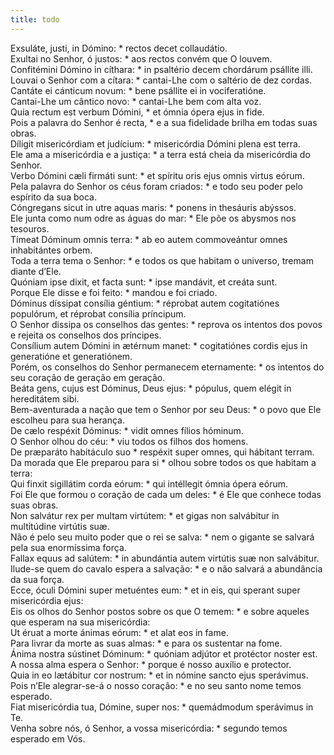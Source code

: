 ```yaml
---
title: todo
---
```

<div class="dropcap text-justify">Exsuláte, justi, in Dómino: * rectos decet collaudátio.</div>
<div class="dropcap text-justify">Exultai no Senhor, ó justos: * aos rectos convém que O louvem.</div>
<div class="text-justify">Confitémini Dómino in cíthara: * in psaltério decem chordárum psállite illi.</div>
<div class="text-justify">Louvai o Senhor com a cítara: * cantai-Lhe com o saltério de dez cordas.</div>
<div class="text-justify">Cantáte ei cánticum novum: * bene psállite ei in vociferatióne.</div>
<div class="text-justify">Cantai-Lhe um cântico novo: * cantai-Lhe bem com alta voz.</div>
<div class="text-justify">Quia rectum est verbum Dómini, * et ómnia ópera ejus in fide.</div>
<div class="text-justify">Pois a palavra do Senhor é recta, * e a sua fidelidade brilha em todas suas obras.</div>
<div class="text-justify">Díligit misericórdiam et judícium: * misericórdia Dómini plena est terra.</div>
<div class="text-justify">Ele ama a misericórdia e a justiça: * a terra está cheia da misericórdia do Senhor.</div>
<div class="text-justify">Verbo Dómini cæli firmáti sunt: * et spíritu oris ejus omnis virtus eórum.</div>
<div class="text-justify">Pela palavra do Senhor os céus foram criados: * e todo seu poder pelo espírito da sua boca.</div>
<div class="text-justify">Cóngregans sicut in utre aquas maris: * ponens in thesáuris abýssos.</div>
<div class="text-justify">Ele junta como num odre as águas do mar: * Ele põe os abysmos nos tesouros.</div>
<div class="text-justify">Tímeat Dóminum omnis terra: * ab eo autem commoveántur omnes inhabitántes orbem.</div>
<div class="text-justify">Toda a terra tema o Senhor: * e todos os que habitam o universo, tremam diante d’Ele.</div>
<div class="text-justify">Quóniam ipse dixit, et facta sunt: * ipse mandávit, et creáta sunt.</div>
<div class="text-justify">Porque Ele disse e foi feito: * mandou e foi criado.</div>
<div class="text-justify">Dóminus díssipat consília géntium: * réprobat autem cogitatiónes populórum, et réprobat consília príncipum.</div>
<div class="text-justify">O Senhor dissipa os conselhos das gentes: * reprova os intentos dos povos e rejeita os conselhos dos príncipes.</div>
<div class="text-justify">Consílium autem Dómini in ætérnum manet: * cogitatiónes cordis ejus in generatióne et generatiónem.</div>
<div class="text-justify">Porém, os conselhos do Senhor permanecem eternamente: * os intentos do seu coração de geração em geração.</div>
<div class="text-justify">Beáta gens, cujus est Dóminus, Deus ejus: * pópulus, quem elégit in hereditátem sibi.</div>
<div class="text-justify">Bem-aventurada a nação que tem o Senhor por seu Deus: * o povo que Ele escolheu para sua herança.</div>
<div class="text-justify">De cælo respéxit Dóminus: * vidit omnes fílios hóminum.</div>
<div class="text-justify">O Senhor olhou do céu: * viu todos os filhos dos homens.</div>
<div class="text-justify">De præparáto habitáculo suo * respéxit super omnes, qui hábitant terram.</div>
<div class="text-justify">Da morada que Ele preparou para si * olhou sobre todos os que habitam a terra:</div>
<div class="text-justify">Qui finxit sigillátim corda eórum: * qui intéllegit ómnia ópera eórum.</div>
<div class="text-justify">Foi Ele que formou o coração de cada um deles: * é Ele que conhece todas suas obras.</div>
<div class="text-justify">Non salvátur rex per multam virtútem: * et gigas non salvábitur in multitúdine virtútis suæ.</div>
<div class="text-justify">Não é pelo seu muito poder que o rei se salva: * nem o gigante se salvará pela sua enormíssima força.</div>
<div class="text-justify">Fallax equus ad salútem: * in abundántia autem virtútis suæ non salvábitur.</div>
<div class="text-justify">Ilude-se quem do cavalo espera a salvação: * e o não salvará a abundância da sua força.</div>
<div class="text-justify">Ecce, óculi Dómini super metuéntes eum: * et in eis, qui sperant super misericórdia ejus:</div>
<div class="text-justify">Eis os olhos do Senhor postos sobre os que O temem: * e sobre aqueles que esperam na sua misericórdia:</div>
<div class="text-justify">Ut éruat a morte ánimas eórum: * et alat eos in fame.</div>
<div class="text-justify">Para livrar da morte as suas almas: * e para os sustentar na fome.</div>
<div class="text-justify">Ánima nostra sústinet Dóminum: * quóniam adjútor et protéctor noster est.</div>
<div class="text-justify">A nossa alma espera o Senhor: * porque é nosso auxílio e protector.</div>
<div class="text-justify">Quia in eo lætábitur cor nostrum: * et in nómine sancto ejus sperávimus.</div>
<div class="text-justify">Pois n’Ele alegrar-se-á o nosso coração: * e no seu santo nome temos esperado.</div>
<div class="text-justify">Fiat misericórdia tua, Dómine, super nos: * quemádmodum sperávimus in Te.</div>
<div class="text-justify">Venha sobre nós, ó Senhor, a vossa misericórdia: * segundo temos esperado em Vós.</div>
